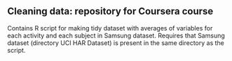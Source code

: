 ## Cleaning data: repository for Coursera course

Contains R script for making tidy dataset with averages of variables for each activity and each subject in Samsung dataset.
Requires that Samsung dataset (directory UCI HAR Dataset) is present in the same directory as the script.

